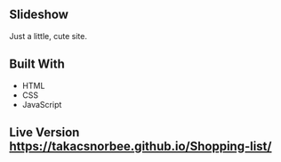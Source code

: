 ## Slideshow

Just a little, cute site. 

## Built With

- HTML 
- CSS
- JavaScript

## Live Version https://takacsnorbee.github.io/Shopping-list/
